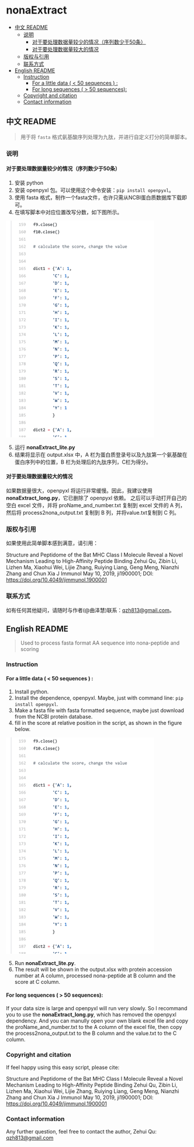 # nonaExtract

<!-- TOC GFM -->

* [中文 README](#中文-readme)
	- [说明](#说明)
		+ [对于要处理数据量较少的情况（序列数少于50条）](#对于要处理数据量较少的情况序列数少于50条)
		+ [对于要处理数据量较大的情况](#对于要处理数据量较大的情况)
	- [版权与引用](#版权与引用)
	- [联系方式](#联系方式)
* [English README](#english-readme)
	- [Instruction](#instruction)
		+ [For a little data  ( <  50 sequences ) :](#for-a-little-data-----50-sequences--)
		+ [For long sequences ( > 50 sequences):](#for-long-sequences---50-sequences)
	- [Copyright and citation](#copyright-and-citation)
	- [Contact information](#contact-information)

<!-- /TOC -->

## 中文 README

> 用于将 `fasta` 格式氨基酸序列处理为九肽，并进行自定义打分的简单脚本。

### 说明

#### 对于要处理数据量较少的情况（序列数少于50条）

1. 安装 python
2. 安装 openpyxl 包。可以使用这个命令安装：`pip install openpyxl`。
3. 使用 fasta 格式，制作一个fasta文件，也许只需从NCBI蛋白质数据库下载即可。
4. 在填写脚本中对应位置改写分数，如下图所示。

![figure1](/pic/2019-12-17_21-39-06.png)

5. 运行 **nonaExtract_lite.py** 
6. 结果将显示在 output.xlsx 中，A 栏为蛋白质登录号以及九肽第一个氨基酸在蛋白序列中的位置，B 栏为处理后的九肽序列，C栏为得分。

#### 对于要处理数据量较大的情况

如果数据量很大，openpyxl 将运行非常缓慢。因此，我建议使用**nonaExtract_long.py**，它已删除了 openpyxl 依赖。 之后可以手动打开自己的空白 excel 文件，并将 proName_and_number.txt 复制到 excel 文件的 A 列，然后将 process2nona_output.txt 复制到 B 列，并将value.txt复制到 C 列。

### 版权与引用

如果使用此简单脚本感到满意，请引用：

Structure and Peptidome of the Bat MHC Class I Molecule Reveal a Novel Mechanism Leading to High-Affinity Peptide Binding
Zehui Qu, Zibin Li, Lizhen Ma, Xiaohui Wei, Lijie Zhang, Ruiying Liang, Geng Meng, Nianzhi Zhang and Chun Xia
J Immunol May 10, 2019, ji1900001; DOI: https://doi.org/10.4049/jimmunol.1900001

### 联系方式

如有任何其他疑问，请随时与作者(@曲泽慧)联系：qzh813@gmail.com。

## English README

> Used to process fasta format AA sequence into nona-peptide and scoring

### Instruction

#### For a little data  ( <  50 sequences ) :

1. Install python.
2. Install the dependence, openpyxl. Maybe, just with command line: `pip install openpyxl`.
3. Make a fasta file with fasta formatted sequence, maybe just download from the NCBI protein database.
4. fill in the score at relative position in the script, as shown in the figure below.
 
![figure1](/pic/2019-12-17_21-39-06.png)

5. Run **nonaExtract_lite.py**.
6. The result will be shown in the output.xlsx with protein accession number at A column, processed nona-peptide at B column and the score at C column.

#### For long sequences ( > 50 sequences):

If your data size is large and openpyxl will run very slowly. So I recommand you to use the **nonaExtract_long.py**, which has removed the openpyxl dependency. And you can manully open your own blank excel file and copy the proName_and_number.txt to the A column of the excel file, then copy the process2nona_output.txt to the B column and the value.txt to the C column.

### Copyright and citation

If feel happy using this easy script, please cite: 

Structure and Peptidome of the Bat MHC Class I Molecule Reveal a Novel Mechanism Leading to High-Affinity Peptide Binding
Zehui Qu, Zibin Li, Lizhen Ma, Xiaohui Wei, Lijie Zhang, Ruiying Liang, Geng Meng, Nianzhi Zhang and Chun Xia
J Immunol May 10, 2019, ji1900001; DOI: https://doi.org/10.4049/jimmunol.1900001

### Contact information

Any further question, feel free to contact the author, Zehui Qu: qzh813@gmail.com
